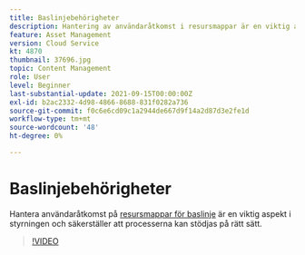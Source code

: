 ```yaml
---
title: Baslinjebehörigheter
description: Hantering av användaråtkomst i resursmappar är en viktig aspekt när det gäller styrning och säkerställer att processerna stöds på rätt sätt.
feature: Asset Management
version: Cloud Service
kt: 4870
thumbnail: 37696.jpg
topic: Content Management
role: User
level: Beginner
last-substantial-update: 2021-09-15T00:00:00Z
exl-id: b2ac2332-4d98-4866-8688-831f0282a736
source-git-commit: f0c6e6cd09c1a2944de667d9f14a2d87d3e2fe1d
workflow-type: tm+mt
source-wordcount: '48'
ht-degree: 0%

---
```


# Baslinjebehörigheter

Hantera användaråtkomst på [resursmappar för baslinje](./baseline-folders.md) är en viktig aspekt i styrningen och säkerställer att processerna kan stödjas på rätt sätt.

>[!VIDEO](https://video.tv.adobe.com/v/37696/?quality=12&learn=on&hidetitle=true)
